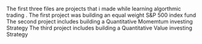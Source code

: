 The first three files are projects that i made while learning algorthmic trading .
The first project was building an equal weight S&P 500 index fund 
The second project includes building a Quantitative Momemtum investing Strategy 
The third project includes building a Quantitative Value investing Strategy
